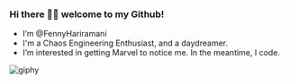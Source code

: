  ### Hi there 👋🏼 welcome to my Github! 
 
 - I’m @FennyHariramani
 - I'm a Chaos Engineering Enthusiast, and a daydreamer. 
 - I’m interested in getting Marvel to notice me. In the meantime, I code.

![giphy](https://user-images.githubusercontent.com/93908118/151949834-61435c74-c1ba-44e6-a389-5d8a64415dea.gif)
